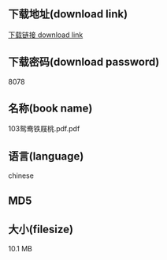 ## 下载地址(download link)
[下载链接 download link](https://voluble-croquembouche-d321dc.netlify.app/?s=103%E9%B8%B3%E9%B8%AF%E9%93%81%E5%B1%90%E6%A1%83.pdf)

## 下载密码(download password)
8078

## 名称(book name)
103鸳鸯铁屐桃.pdf.pdf

## 语言(language)
chinese

## MD5


## 大小(filesize)
10.1 MB
